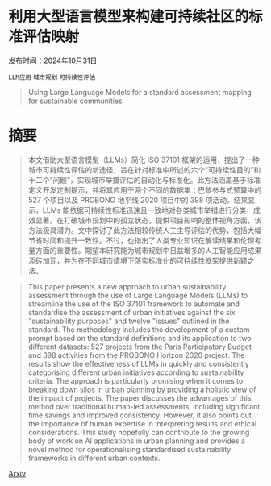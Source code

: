 # 利用大型语言模型来构建可持续社区的标准评估映射

发布时间：2024年10月31日

`LLM应用` `城市规划` `可持续性评估`

> Using Large Language Models for a standard assessment mapping for sustainable communities

# 摘要

> 本文借助大型语言模型（LLMs）简化 ISO 37101 框架的运用，提出了一种城市可持续性评估的新途径，旨在针对标准中所述的六个“可持续性目的”和十二个“问题”，实现城市举措评估的自动化与标准化。此方法涵盖基于标准定义开发定制提示，并将其应用于两个不同的数据集：巴黎参与式预算中的 527 个项目以及 PROBONO 地平线 2020 项目中的 398 项活动。结果显示，LLMs 能依据可持续性标准迅速且一致地对各类城市举措进行分类，成效显著。在打破城市规划中的孤立状态，提供项目影响的整体视角方面，该方法极具潜力。文中探讨了此方法相较传统人工主导评估的优势，包括大幅节省时间和提升一致性。不过，也指出了人类专业知识在解读结果和伦理考量方面的重要性。期望本研究能为城市规划中日益增多的人工智能应用成果添砖加瓦，并为在不同城市情境下落实标准化的可持续性框架提供新颖之法。

> This paper presents a new approach to urban sustainability assessment through the use of Large Language Models (LLMs) to streamline the use of the ISO 37101 framework to automate and standardise the assessment of urban initiatives against the six "sustainability purposes" and twelve "issues" outlined in the standard. The methodology includes the development of a custom prompt based on the standard definitions and its application to two different datasets: 527 projects from the Paris Participatory Budget and 398 activities from the PROBONO Horizon 2020 project. The results show the effectiveness of LLMs in quickly and consistently categorising different urban initiatives according to sustainability criteria. The approach is particularly promising when it comes to breaking down silos in urban planning by providing a holistic view of the impact of projects. The paper discusses the advantages of this method over traditional human-led assessments, including significant time savings and improved consistency. However, it also points out the importance of human expertise in interpreting results and ethical considerations. This study hopefully can contribute to the growing body of work on AI applications in urban planning and provides a novel method for operationalising standardised sustainability frameworks in different urban contexts.

[Arxiv](https://arxiv.org/abs/2411.00208)